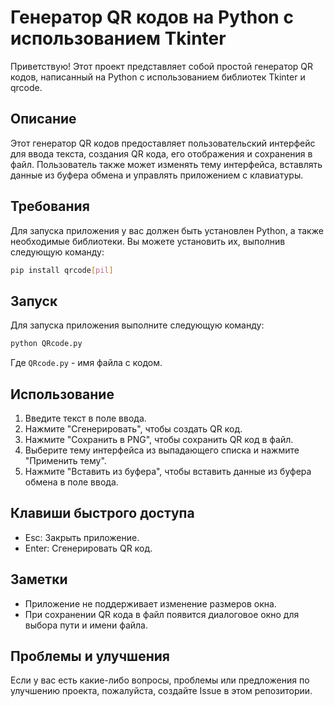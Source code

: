 # Генератор QR кодов на Python с использованием Tkinter

Приветствую! Этот проект представляет собой простой генератор QR кодов, написанный на Python с использованием библиотек Tkinter и qrcode.

## Описание

Этот генератор QR кодов предоставляет пользовательский интерфейс для ввода текста, создания QR кода, его отображения и сохранения в файл. Пользователь также может изменять тему интерфейса, вставлять данные из буфера обмена и управлять приложением с клавиатуры.

## Требования

Для запуска приложения у вас должен быть установлен Python, а также необходимые библиотеки. Вы можете установить их, выполнив следующую команду:

```bash
pip install qrcode[pil]
```

## Запуск

Для запуска приложения выполните следующую команду:

```bash
python QRcode.py
```

Где `QRcode.py` - имя файла с кодом.

## Использование

1. Введите текст в поле ввода.
2. Нажмите "Сгенерировать", чтобы создать QR код.
3. Нажмите "Сохранить в PNG", чтобы сохранить QR код в файл.
4. Выберите тему интерфейса из выпадающего списка и нажмите "Применить тему".
5. Нажмите "Вставить из буфера", чтобы вставить данные из буфера обмена в поле ввода.

## Клавиши быстрого доступа

- Esc: Закрыть приложение.
- Enter: Сгенерировать QR код.

## Заметки

- Приложение не поддерживает изменение размеров окна.
- При сохранении QR кода в файл появится диалоговое окно для выбора пути и имени файла.


## Проблемы и улучшения

Если у вас есть какие-либо вопросы, проблемы или предложения по улучшению проекта, пожалуйста, создайте Issue в этом репозитории.

